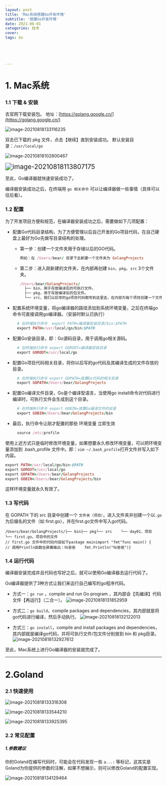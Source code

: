 ```yaml
---
layout: post
title: 'Mac系统搭建Go开发环境'
subtitle: '搭建Go开发环境'
date: 2021-08-01
categories: 技术
cover: 
tags: Go





---
```


# 1. Mac系统

### 1.1 下载 & 安装

去官网下载安装包。 地址：[https://golang.google.cn/](https://golang.google.cn/)

![image-20210818133116235](https://fuqionglin-blog.oss-cn-qingdao.aliyuncs.com/2021/image-20210818133116235.png)

双击已下载的 pkg 文件，点击【继续】直到安装成功。 默认安装目录：`/usr/local/go`

![image-20210818102800467](https://fuqionglin-blog.oss-cn-qingdao.aliyuncs.com/2021/image-20210818102800467.png)

<img src="https://fuqionglin-blog.oss-cn-qingdao.aliyuncs.com/2021/image-20210818113807175.png" alt="image-20210818113807175" style="zoom:150%;" />

至此，Go编译器就快速安装成功了。

编译器安装成功之后，在终端用 `go 相关命令` 可以让编译器做一些事情（具体可以往后看）。

### 1.2 配置

为了开发项目方便和规范，在编译器安装成功之后，需要做如下几项配置：

- 配置Go代码目录结构，为了方便管理以后自己开发的Go项目代码，在自己硬盘上最好为Go先做写目录结构的处理。

  - 第一步：创建一个文件夹用于存储以后的GO代码。

    ```ruby
    例如：在 /Users/bear/ 目录下去新建一个文件夹为 GolangProjects
    ```

  - 第二步：进入刚新建的文件夹，在内部再创建 `bin`、`pkg`、`src` 3个文件夹。

    ```ruby
    /Users/bear/GolangProjects/ 
      ├── bin，用于存放编译后的可执行文件。 
      ├── pkg，用于存放编译后的包文件。 
      └── src，我们以后写的go项目代码都写到这里去，在内部为每个项目创建一个文件夹。
    ```

- 配置系统环境变量，将go编译器的路径添加到系统环境变量，之后在终端go命令可直接调用go编译器。（安装时默认已执行）

  ```ruby
    # 在终端执行命令  export PATH=编译器安装目录/bin:$PATH  
    export PATH=/usr/local/go/bin:$PATH
  ```

- 配置Go安装目录，即：Go源码目录，用于调用go相关源码。

  ```ruby
    # 在终端执行命令 export GOROOT=编译器安装目录  
    export GOROOT=/usr/local/go
  ```

- 配置Go项目代码相关目录，将你以后写的go代码及其编译生成的文件存放的目录。

  ```ruby
    # 在终端执行命令 export GOPATH=放置Go代码的相关目录 
    export GOPATH=/Users/bear/GolangProjects
  ```

- 配置Go编译文件目录，Go是个编译型语言，当使用go install命令对代码进行编译时，可执行文件会生成到这个目录。

  ```ruby
    # 在终端执行命令 export GOBIN=放置Go编译文件的目录 
    export GOBIN=/Users/bear/GolangProjects/bin
  ```

- 最后，执行命令让刚才配置的那些 环境变量 立即生效

  ```ruby
    source /etc/profile
  ```

使用上述方式只是临时修改环境变量，如果想要永久修改环境变量，可以把环境变量添加到 .bash_profile 文件中。即：`vim ~/.bash_profile`打开文件并写入如下内容。

```ruby
export PATH=/usr/local/go/bin:$PATH
export GOROOT=/usr/local/go
export GOPATH=/Users/bear/GolangProjects
export GOBIN=/Users/bear/GolangProjects/bin
```

这样环境变量就永久有效了。

### 1.3 写代码

在 GOPATH 下的 src 目录中创建一个 `文件夹（项目）`，进入文件夹并创建一个以`.go`为后缀名的文件（如 first.go），并在first.go文件中写入go代码。

```
/Users/bear/GolangProjects/├── bin├── pkg└── src    └── day01，项目        └── first.go，项目中的文件
// first.go 文件中的代码内容如下package mainimport "fmt"func main() {    // 调用Println函数在屏幕输出：叫爸爸    fmt.Println("叫爸爸")}
```

### 1.4 运行代码

编译器安装完成并且代码也写好之后，就可以使用Go编译器去运行代码了。

Go编译器提供了3种方式让我们来运行自己编写的go程序代码。

- 方式一：`go run` ，compile and run Go program ，其内部会【先编译】代码文件【再运行】（二合一）。
  ![image-20210818131852959](https://fuqionglin-blog.oss-cn-qingdao.aliyuncs.com/2021/image-20210818131852959.png)

  

- 方式二：`go build`，compile packages and dependencies，其内部就是将go代码进行编译，然后手动执行。
  ![image-20210818132122013](https://fuqionglin-blog.oss-cn-qingdao.aliyuncs.com/2021/image-20210818132122013.png)

- 方式三：`go install`，compile and install packages and dependencies，其内部就是编译go代码，并将可执行文件/包文件分别放到 bin 和 pkg目录。
  ![image-20210818132927612](https://fuqionglin-blog.oss-cn-qingdao.aliyuncs.com/2021/image-20210818132927612.png)

至此，Mac系统上进行Go编译器的安装就完成了。



----

# 2.Goland

### 2.1 快速使用

![image-20210818133316308](https://fuqionglin-blog.oss-cn-qingdao.aliyuncs.com/2021/image-20210818133316308.png)

![image-20210818133544210](https://fuqionglin-blog.oss-cn-qingdao.aliyuncs.com/2021/image-20210818133544210.png)

![image-20210818133925395](https://fuqionglin-blog.oss-cn-qingdao.aliyuncs.com/2021/image-20210818133925395.png)



### 2.2 常见配置

##### 1.参数建议

你的Goland在编写代码时，可能会在代码发现一些 `a...:` 等标记，这其实是Goland为你提供的参数的注解，如果不想展示，则可以修改Goland的配置实现。

![image-20210818134129464](https://fuqionglin-blog.oss-cn-qingdao.aliyuncs.com/2021/image-20210818134129464.png)




